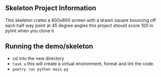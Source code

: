 ## Skeleton Project Information

This skeleton crates a 800x800 screen with a drawn square bouncing off each half way point at 45 degree angles
this project should score 100 in pylint when you clone it

## Running the demo/skeleton

* cd into the new directory
* `task a` this will create a virtual environment, format and lint the code.
* `poetry run python main.py`

